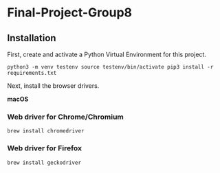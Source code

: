 # Final-Project-Group8

## Installation

First, create and activate a Python Virtual Environment for this project.

`python3 -m venv testenv
source testenv/bin/activate
pip3 install -r requirements.txt`

Next, install the browser drivers. 

**macOS**

### Web driver for Chrome/Chromium
`brew install chromedriver`

### Web driver for Firefox
`brew install geckodriver`
